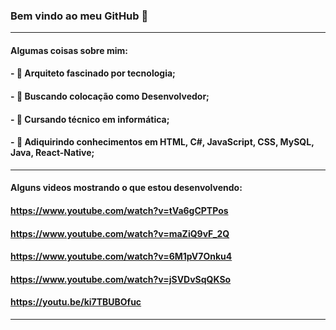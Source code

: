 ### Bem vindo ao meu GitHub 👋

______________________________

  #### Algumas coisas sobre mim:

  #### - 🔭 Arquiteto fascinado por tecnologia;
  #### - :briefcase: Buscando colocação como Desenvolvedor;
  #### - 🌱 Cursando técnico em informática;
  #### - :school_satchel: Adiquirindo conhecimentos em HTML, C#, JavaScript, CSS, MySQL, Java, React-Native;
  
______________________________

#### Alguns videos mostrando o que estou desenvolvendo:

#### https://www.youtube.com/watch?v=tVa6gCPTPos
#### https://www.youtube.com/watch?v=maZiQ9vF_2Q
#### https://www.youtube.com/watch?v=6M1pV7Onku4
#### https://www.youtube.com/watch?v=jSVDvSqQKSo
#### https://youtu.be/ki7TBUBOfuc

______________________________


